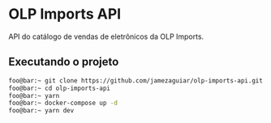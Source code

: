 # OLP Imports API

API do catálogo de vendas de eletrônicos da OLP Imports.

## Executando o projeto

```bash
foo@bar:~ git clone https://github.com/jamezaguiar/olp-imports-api.git
foo@bar:~ cd olp-imports-api
foo@bar:~ yarn
foo@bar:~ docker-compose up -d
foo@bar:~ yarn dev
```
